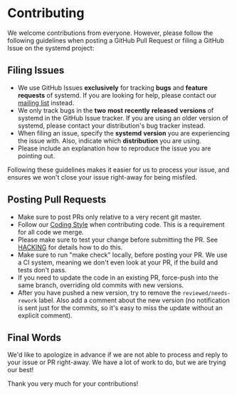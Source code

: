 # Contributing

We welcome contributions from everyone. However, please follow the following guidelines when posting a GitHub Pull Request or filing a GitHub Issue on the systemd project:

## Filing Issues

* We use GitHub Issues **exclusively** for tracking **bugs** and **feature** **requests** of systemd. If you are looking for help, please contact our [mailing list](http://lists.freedesktop.org/mailman/listinfo/systemd-devel) instead.
* We only track bugs in the **two** **most** **recently** **released** **versions** of systemd in the GitHub Issue tracker. If you are using an older version of systemd, please contact your distribution's bug tracker instead.
* When filing an issue, specify the **systemd** **version** you are experiencing the issue with. Also, indicate which **distribution** you are using.
* Please include an explanation how to reproduce the issue you are pointing out.

Following these guidelines makes it easier for us to process your issue, and ensures we won't close your issue right-away for being misfiled.

## Posting Pull Requests

* Make sure to post PRs only relative to a very recent git master.
* Follow our [Coding Style](https://raw.githubusercontent.com/systemd/systemd/master/CODING_STYLE) when contributing code. This is a requirement for all code we merge.
* Please make sure to test your change before submitting the PR. See [HACKING](https://raw.githubusercontent.com/systemd/systemd/master/HACKING) for details how to do this.
* Make sure to run "make check" locally, before posting your PR. We use a CI system, meaning we don't even look at your PR, if the build and tests don't pass.
* If you need to update the code in an existing PR, force-push into the same branch, overriding old commits with new versions.
* After you have pushed a new version, try to remove the `reviewed/needs-rework` label. Also add a comment about the new version (no notification is sent just for the commits, so it's easy to miss the update without an explicit comment).

## Final Words

We'd like to apologize in advance if we are not able to process and reply to your issue or PR right-away. We have a lot of work to do, but we are trying our best!

Thank you very much for your contributions!
